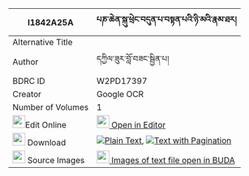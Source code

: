 |I1842A25A|པཎ་ཆེན་སྐུ་ཕྲེང་བདུན་པ་བསྟན་པའི་ཉི་མའི་རྣམ་ཐར། 
| --- | --- 
|Alternative Title |
|Author| དཀྱིལ་ཟུར་བློ་བཟང་སྦྱིན་པ།
|BDRC ID | W2PD17397
|Creator | Google OCR
|Number of Volumes| 1
|<img width="25" src="https://img.icons8.com/color/25/000000/edit-property.png">Edit Online| [<img width="25" src="https://avatars.githubusercontent.com/u/45091458?s=200&v=4"> Open in Editor](http://editor.openpecha.org/I1842A25A)
|<img width="25" src="https://img.icons8.com/fluent/48/000000/download-2.png"/>  Download | [![](https://img.icons8.com/color/20/000000/txt.png)Plain Text](https://github.com/Openpecha/I1842A25A/releases/download/v2/penchen_kutreng_dunpa_tenpa_i__plain_I1842A25A.zip), [![](https://img.icons8.com/color/20/000000/txt.png)Text with Pagination](https://github.com/Openpecha/I1842A25A/releases/download/v2/penchen_kutreng_dunpa_tenpa_i__pages_I1842A25A.zip)
|<img width="25" src="https://img.icons8.com/plasticine/100/000000/pictures-folder.png"/>  Source Images | [<img width="25" src="https://library.bdrc.io/icons/BUDA-small.svg"> Images of text file open in BUDA](https://library.bdrc.io/show/bdr:W2PD17397)